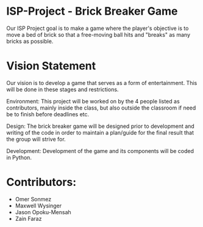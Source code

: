# ISP-Project - Brick Breaker Game
Our ISP Project goal is to make a game where the player's objective is to move a bed of brick so that a free-moving ball hits and "breaks" as many bricks as possible.
# Vision Statement
Our vision is to develop a game that serves as a form of entertainment. This will be done in these stages and restrictions.

Environment:
This project will be worked on by the 4 people listed as contributors, mainly inside the class, but also outside the classroom if need be to finish before deadlines etc.

Design:
The brick breaker game will be designed prior to development and writing of the code in order to maintain a plan/guide for the final result that the group will strive for.

Development:
Development of the game and its components will be coded in Python.
# Contributors:
- Omer Sonmez 
- Maxwell Wysinger 
- Jason Opoku-Mensah
- Zain Faraz

